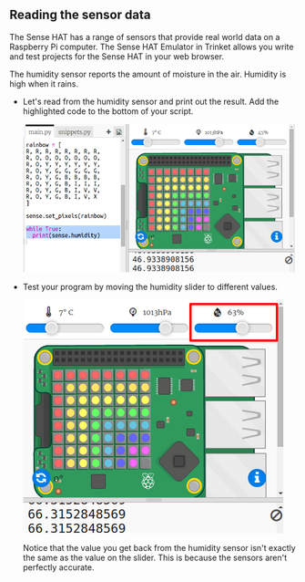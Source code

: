 ## Reading the sensor data

The Sense HAT has a range of sensors that provide real world data on a Raspberry Pi computer. The Sense HAT Emulator in Trinket allows you write and test projects for the Sense HAT in your web browser.

The humidity sensor reports the amount of moisture in the air. Humidity is high when it rains.

+ Let's read from the humidity sensor and print out the result. Add the highlighted code to the bottom of your script.
    
    ![لقطة الشاشة](images/rainbow-humid.png)

+ Test your program by moving the humidity slider to different values.
    
    ![لقطة الشاشة](images/rainbow-slider.png)
    
    Notice that the value you get back from the humidity sensor isn't exactly the same as the value on the slider. This is because the sensors aren't perfectly accurate.